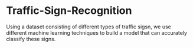# Traffic-Sign-Recognition
Using a dataset consisting of different types of traffic sigsn, we use different machine learning techniques to build a model that can accurately classify these signs.
